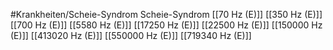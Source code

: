 #Krankheiten/Scheie-Syndrom
Scheie-Syndrom
[[70 Hz (E)]]
[[350 Hz (E)]]
[[700 Hz (E)]]
[[5580 Hz (E)]]
[[17250 Hz (E)]]
[[22500 Hz (E)]]
[[150000 Hz (E)]]
[[413020 Hz (E)]]
[[550000 Hz (E)]]
[[719340 Hz (E)]]